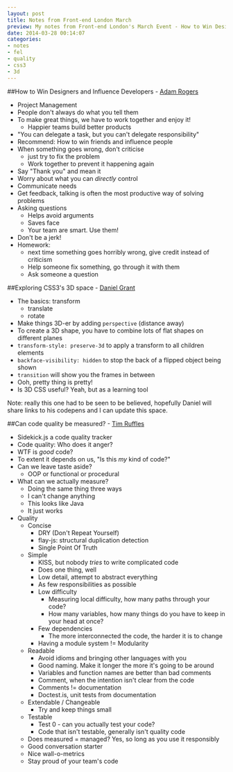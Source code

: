 ```yaml
---
layout: post
title: Notes from Front-end London March
preview: My notes from Front-end London's March Event - How to Win Designers and Influence Developers from Adam Rogers, Exploring CSS3's 3D space from Daniel Grant, and Can Code Quality be Measured? from Tim Ruffles.
date: 2014-03-28 00:14:07
categories:
- notes
- fel
- quality
- css3
- 3d
---
```


##How to Win Designers and Influence Developers - [Adam Rogers](https://twitter.com/rodreegez)

- Project Management
- People don't always do what you tell them
- To make great things, we have to work together and enjoy it!
	- Happier teams build better products
- "You can delegate a task, but you can't delegate responsibility"
- Recommend: How to win friends and influence people
- When something goes wrong, don't criticise
	- just try to fix the problem
	- Work together to prevent it happening again
- Say "Thank you" and mean it
- Worry about what you can *directly* control
- Communicate needs
- Get feedback, talking is often the most productive way of solving problems
- Asking questions
	- Helps avoid arguments
	- Saves face
	- Your team are smart. Use them!
- Don't be a jerk!
- Homework:
	- next time something goes horribly wrong, give credit instead of criticism
	- Help someone fix something, go through it with them
	- Ask someone a question

##Exploring CSS3's 3D space - [Daniel Grant](https://twitter.com/danieljohngrant)

- The basics: transform
	- translate
	- rotate
- Make things 3D-er by adding `perspective` (distance away)
- To create a 3D shape, you have to combine lots of flat shapes on different planes
- `transform-style: preserve-3d` to apply a transform to all children elements
- `backface-visibility: hidden` to stop the back of a flipped object being shown
- `transition` will show you the frames in between
- Ooh, pretty thing is pretty!
- Is 3D CSS useful? Yeah, but as a learning tool

Note: really this one had to be seen to be believed, hopefully Daniel will share links to his codepens and I can update this space.

##Can code quality be measured? - [Tim Ruffles](https://twitter.com/timruffles)

- Sidekick.js a code quality tracker
- Code quality: Who does it anger?
- WTF is *good* code?
- To extent it depends on us, "Is this *my* kind of code?"
- Can we leave taste aside?
	- OOP or functional or procedural
- What can we actually measure?
	- Doing the same thing three ways
	- I can't change anything
	- This looks like Java
	- It just works
- Quality
	- Concise
		- DRY (Don't Repeat Yourself)
		- flay-js: structural duplication detection
		- Single Point Of Truth
	- Simple
		- KISS, but nobody *tries* to write complicated code
		- Does one thing, well
		- Low detail, attempt to abstract everything
		- As few responsibilities as possible
		- Low difficulty
			- Measuring local difficulty, how many paths through your code?
			- How many variables, how many things do you have to keep in your head at once?
		- Few dependencies
			- The more interconnected the code, the harder it is to change
		- Having a module system != Modularity
	- Readable
		- Avoid idioms and bringing other languages with you
		- Good naming. Make it longer the more it's going to be around
		- Variables and function names are better than bad comments
		- Comment, when the intention isn't clear from the code
		- Comments != documentation
		- Doctest.is, unit tests from documentation
	- Extendable / Changeable
		- Try and keep things small
	- Testable
		- Test 0 - can you actually test your code?
		- Code that isn't testable, generally isn't quality code
	- Does measured = managed? Yes, so long as you use it responsibly
	- Good conversation starter
	- Nice wall-o-metrics
	- Stay proud of your team's code

